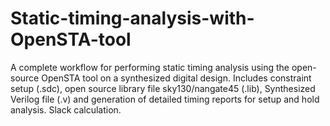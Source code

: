 # Static-timing-analysis-with-OpenSTA-tool
A complete workflow for performing static timing analysis using the open-source OpenSTA tool on a synthesized digital design. Includes constraint setup (.sdc), open source library file sky130/nangate45 (.lib), Synthesized Verilog file (.v)  and generation of detailed timing reports for setup and hold analysis. Slack calculation. 
